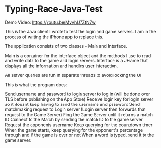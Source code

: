 # Typing-Race-Java-Test

Demo Video: https://youtu.be/MvyhU7ZtN7w

This is the Java client I wrote to test the login and game servers. I am in the process of writing the iPhone app to replace this. 

The application consists of two classes - Main and Interface. 

Main is a container for the interface object and the methods I use to read and write data to the game and login servers. 
Interface is a JFrame that displays all the information and handles user interaction. 

All server queries are run in separate threads to avoid locking the UI

This is what the program does:

Send username and password to login server to log in (will be done over TLS before publishing on the App Store)
Receive login key for login server so it doesnt keep having to send the username and password
Send matchmaking request to Login server
(Login server then forwards that request to the Game Server)
Ping the Game Server until it returns a match ID
Connect to the Match by sending the match ID to the game server
Request the opponents username
Keep querying for the countdown timer
When the game starts, keep querying for the opponent's percentage through and if the game is over or not
When a word is typed, send it to the game server. 

